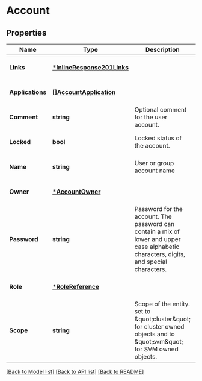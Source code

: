 # Account

## Properties
Name | Type | Description | Notes
------------ | ------------- | ------------- | -------------
**Links** | [***InlineResponse201Links**](inline_response_201__links.md) |  | [optional] [default to null]
**Applications** | [**[]AccountApplication**](account_application.md) |  | [optional] [default to null]
**Comment** | **string** | Optional comment for the user account. | [optional] [default to null]
**Locked** | **bool** | Locked status of the account. | [optional] [default to null]
**Name** | **string** | User or group account name | [optional] [default to null]
**Owner** | [***AccountOwner**](account_owner.md) |  | [optional] [default to null]
**Password** | **string** | Password for the account. The password can contain a mix of lower and upper case alphabetic characters, digits, and special characters. | [optional] [default to null]
**Role** | [***RoleReference**](role_reference.md) |  | [optional] [default to null]
**Scope** | **string** | Scope of the entity. set to \&quot;cluster\&quot; for cluster owned objects and to \&quot;svm\&quot; for SVM owned objects. | [optional] [default to null]

[[Back to Model list]](../README.md#documentation-for-models) [[Back to API list]](../README.md#documentation-for-api-endpoints) [[Back to README]](../README.md)


